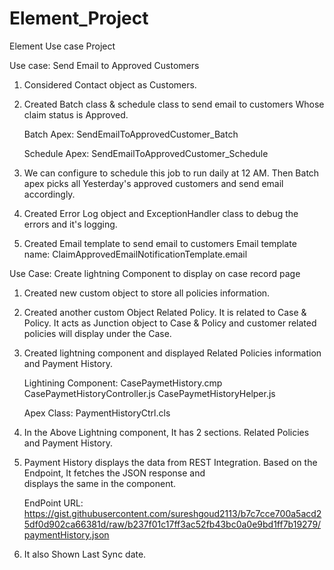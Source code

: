 # Element_Project
Element Use case Project

Use case: Send Email to Approved Customers

   1. Considered Contact object as Customers.
   2. Created Batch class & schedule class to send email to customers Whose claim status is Approved.
    
       Batch Apex: SendEmailToApprovedCustomer_Batch
       
       Schedule Apex: SendEmailToApprovedCustomer_Schedule
       
   3. We can configure to schedule this job to run daily at 12 AM. Then Batch apex picks all Yesterday's approved customers         and send email accordingly.
   4. Created Error Log object and ExceptionHandler class to debug the errors and it's logging.
   5. Created Email template to send email to customers
       Email template name: ClaimApprovedEmailNotificationTemplate.email
       
Use Case: Create lightning Component to display on case record page

   1. Created new custom object to store all policies information.
   2. Created another custom Object Related Policy. It is related to Case & Policy. It acts as Junction object to Case & 
      Policy and customer related policies will display under the Case.
   3. Created lightning component and displayed Related Policies information and Payment History.
   
      Lightining Component: CasePaymetHistory.cmp
                            CasePaymetHistoryController.js
                            CasePaymetHistoryHelper.js
                            
      Apex Class: PaymentHistoryCtrl.cls
      
   4. In the Above Lightning component, It has 2 sections. Related Policies and Payment History.
   5. Payment History displays the data from REST Integration. Based on the Endpoint, It fetches the JSON response and  
      displays the same in the component.
      
      EndPoint URL:               https://gist.githubusercontent.com/sureshgoud2113/b7c7cce700a5acd25df0d902ca66381d/raw/b237f01c17ff3ac52fb43bc0a0e9bd1ff7b19279/paymentHistory.json

   6. It also Shown Last Sync date.
